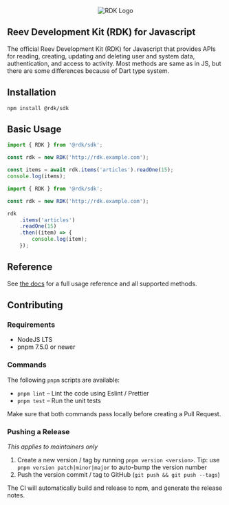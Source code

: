 <p align="center"><img alt="RDK Logo" src="https://github.com/reevgroup/rdk-dart/blob/main/rdk-logo.png?raw=true"></p>

## Reev Development Kit (RDK) for Javascript

The official Reev Development Kit (RDK) for Javascript that provides APIs for reading, creating, updating and deleting user and system data, authentication, and access to activity. Most methods are same as in JS, but there are some differences because of Dart type
system.

## Installation

```
npm install @rdk/sdk
```

## Basic Usage

```js
import { RDK } from '@rdk/sdk';

const rdk = new RDK('http://rdk.example.com');

const items = await rdk.items('articles').readOne(15);
console.log(items);
```

```js
import { RDK } from '@rdk/sdk';

const rdk = new RDK('http://rdk.example.com');

rdk
	.items('articles')
	.readOne(15)
	.then((item) => {
		console.log(item);
	});
```

## Reference

See [the docs](https://docs.rdk.io/reference/sdk/) for a full usage reference and all supported methods.

## Contributing

### Requirements

- NodeJS LTS
- pnpm 7.5.0 or newer

### Commands

The following `pnpm` scripts are available:

- `pnpm lint` – Lint the code using Eslint / Prettier
- `pnpm test` – Run the unit tests

Make sure that both commands pass locally before creating a Pull Request.

### Pushing a Release

_This applies to maintainers only_

1. Create a new version / tag by running `pnpm version <version>`. Tip: use `pnpm version patch|minor|major` to
   auto-bump the version number
1. Push the version commit / tag to GitHub (`git push && git push --tags`)

The CI will automatically build and release to npm, and generate the release notes.
